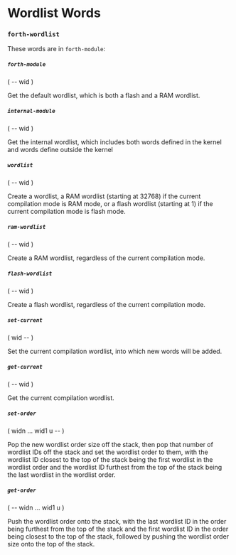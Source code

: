 # Wordlist Words

### `forth-wordlist`

These words are in `forth-module`:

##### `forth-module`
( -- wid )

Get the default wordlist, which is both a flash and a RAM wordlist.

##### `internal-module`
( -- wid )

Get the internal wordlist, which includes both words defined in the kernel and words define outside the kernel

##### `wordlist`
( -- wid )

Create a wordlist, a RAM wordlist (starting at 32768) if the current compilation mode is RAM mode, or a flash wordlist (starting at 1) if the current compilation mode is flash mode.

##### `ram-wordlist`
( -- wid )

Create a RAM wordlist, regardless of the current compilation mode.

##### `flash-wordlist`
( -- wid )

Create a flash wordlist, regardless of the current compilation mode.

##### `set-current`
( wid -- )

Set the current compilation wordlist, into which new words will be added.

##### `get-current`
( -- wid )

Get the current compilation wordlist.

##### `set-order`
( widn ... wid1 u -- )

Pop the new wordlist order size off the stack, then pop that number of wordlist IDs off the stack and set the wordlist order to them, with the wordlist ID closest to the top of the stack being the first wordlist in the wordlist order and the wordlist ID furthest from the top of the stack being the last wordlist in the wordlist order.

##### `get-order`
( -- widn ... wid1 u )

Push the wordlist order onto the stack, with the last wordlist ID in the order being furthest from the top of the stack and the first wordlist ID in the order being closest to the top of the stack, followed by pushing the wordlist order size onto the top of the stack.
